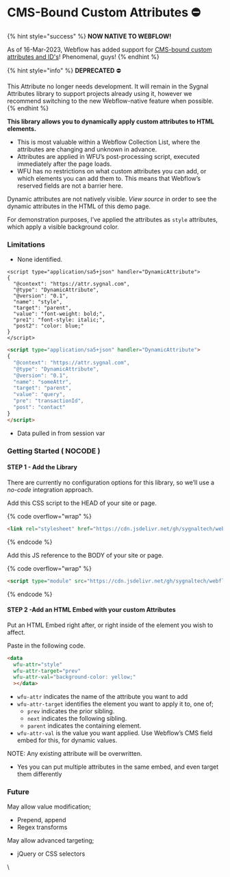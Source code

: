 # CMS-Bound Custom Attributes ⛔

{% hint style="success" %}
**NOW NATIVE TO WEBFLOW!**

As of 16-Mar-2023, Webflow has added support for [CMS-bound custom attributes and ID's](https://webflow.com/feature/use-cms-data-in-custom-attributes)! Phenomenal, guys!
{% endhint %}

{% hint style="info" %}
**DEPRECATED** ⛔

This Attribute no longer needs development. It will remain in the Sygnal Attributes library to support projects already using it, however we recommend switching to the new Webflow-native feature when possible.&#x20;
{% endhint %}

**This library allows you to dynamically apply custom attributes to HTML elements.**

* This is most valuable within a Webflow Collection List, where the attributes are changing and unknown in advance.
* Attributes are applied in WFU’s post-processing script, executed immediately after the page loads.
* WFU has no restrictions on what custom attributes you can add, or which elements you can add them to. This means that Webflow’s reserved fields are not a barrier here.&#x20;

Dynamic attributes are not natively visible. _View source_ in order to see the dynamic attributes in the HTML of this demo page.

For demonstration purposes, I’ve applied the attributes as `style` attributes, which apply a visible background color.

### Limitations <a href="#limitations" id="limitations"></a>

* None identified.





```
<script type="application/sa5+json" handler="DynamicAttribute">
{
  "@context": "https://attr.sygnal.com",
  "@type": "DynamicAttribute",
  "@version": "0.1",
  "name": "style", 
  "target": "parent", 
  "value": "font-weight: bold;", 
  "pre1": "font-style: italic;",
  "post2": "color: blue;"  
}
</script>
```





```html
<script type="application/sa5+json" handler="DynamicAttribute">
{
  "@context": "https://attr.sygnal.com",
  "@type": "DynamicAttribute",
  "@version": "0.1",
  "name": "someAttr", 
  "target": "parent", 
  "value": "query", 
  "pre": "transactionId",
  "post": "contact"  
}
</script>
```

* Data pulled in from session var&#x20;









### Getting Started ( NOCODE ) <a href="#getting-started-nocode" id="getting-started-nocode"></a>

#### STEP 1 - Add the Library <a href="#step-1---add-the-library" id="step-1---add-the-library"></a>

There are currently no configuration options for this library, so we’ll use a _no-code_ integration approach.

Add this CSS script to the HEAD of your site or page.

{% code overflow="wrap" %}
```html
<link rel="stylesheet" href="https://cdn.jsdelivr.net/gh/sygnaltech/webflow-util@4.11/dist/css/webflow-html.min.css">
```
{% endcode %}

Add this JS reference to the BODY of your site or page.

{% code overflow="wrap" %}
```html
<script type="module" src="https://cdn.jsdelivr.net/gh/sygnaltech/webflow-util@4.11/src/nocode/webflow-html.min.js"></script>
```
{% endcode %}

#### STEP 2 -Add an HTML Embed with your custom Attributes <a href="#step-2--add-an-html-embed-with-your-custom-attributes" id="step-2--add-an-html-embed-with-your-custom-attributes"></a>

Put an HTML Embed right after, or right inside of the element you wish to affect.

Paste in the following code.

```html
<data 
  wfu-attr="style" 
  wfu-attr-target="prev" 
  wfu-attr-val="background-color: yellow;"
  ></data>
```

* `wfu-attr` indicates the name of the attribute you want to add
* `wfu-attr-target` identifies the element you want to apply it to, one of;
  * `prev` indicates the prior sibling.
  * `next` indicates the following sibling.
  * `parent` indicates the containing element.
* `wfu-attr-val` is the value you want applied. Use Webflow’s CMS field embed for this, for dynamic values.

NOTE: Any existing attribute will be overwritten.

* Yes you can put multiple attributes in the same embed, and even target them differently

### Future <a href="#future" id="future"></a>

May allow value modification;

* Prepend, append
* Regex transforms

May allow advanced targeting;

* jQuery or CSS selectors

\


